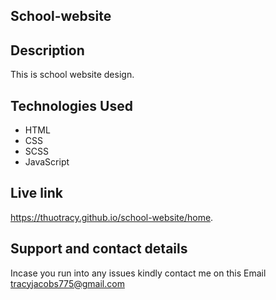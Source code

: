 ## School-website


## Description
This is  school website design.

## Technologies Used
* HTML
* CSS
* SCSS
* JavaScript

## Live link
https://thuotracy.github.io/school-website/home.

## Support and contact details

Incase you run into any issues kindly contact me on this Email tracyjacobs775@gmail.com
